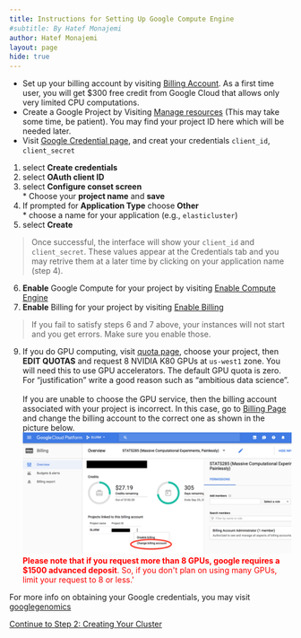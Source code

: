 ```yaml
---
title: Instructions for Setting Up Google Compute Engine 
#subtitle: By Hatef Monajemi
author: Hatef Monajemi
layout: page
hide: true
---
```


* Set up your billing account by visiting [Billing Account](https://console.cloud.google.com/billing). As a first time user, you will get $300 free credit from Google Cloud that allows only very limited CPU computations.
* <a id="proj-id"></a> Create a Google Project by Visiting [Manage resources](https://console.cloud.google.com/cloud-resource-manager?_ga=2.13784503.-1419916998.1496658742) (This may take some time, be patient). You may find your project ID here which will be needed later.    
* <a id="gce-cred"></a>Visit [Google Credential page](https://console.cloud.google.com/project/_/apiui/credential), and creat your credentials `client_id`, `client_secret`
1. select **Create credentials**
2. select **OAuth client ID**
3. select  **Configure conset screen**   
            * Choose your **project name** and **save**
4. If prompted for **Application Type** choose **Other**    
            * choose a name for your application (e.g., `elasticluster`)
5. select **Create** 
> Once successful, the interface will show your `client_id`  and `client_secret`.
> These values appear at the Credentials tab and you may retrive them at a later time by clicking on your application name (step 4).
6. **Enable** Google Compute for your project by visiting  [Enable Compute Engine](https://console.developers.google.com/apis/api/compute.googleapis.com)
7. **Enable** Billing for your project by visiting [Enable Billing](https://console.developers.google.com/projectselector/billing/enable?redirect=https:%2F%2Fdevelopers.google.com%2Fplaces%2Fweb-service%2Fusage%3FdialogOnLoad%3Dbilling-enabled)
<!-- 8. Go to [Metadata](https://console.cloud.google.com/compute/metadata/sshKeys) and add your `~/.ssh/id_rsa.pub` contents to SSH Keys on Google. -->
> If you fail to satisfy steps 6 and 7 above, your instances will not start and you get errors. Make sure you enable those.
9. If you do GPU computing, visit [quota page](https://console.cloud.google.com/projectselector/iam-admin/quotas), choose your project, then **EDIT QUOTAS** and request 8 NVIDIA K80 GPUs at `us-west1` zone. You will need this to use GPU accelerators. The default GPU quota is zero. For “justification” write a good reason such as “ambitious data science”.   
<br>If you are unable to choose the GPU service, then the billing account associated with your project is incorrect. In this case, go to [Billing Page](https://console.cloud.google.com/billing) and change the billing account to the correct one as shown in the picture below.   
    <img src="../assets/images/billing-change.png" width="600" /><br><span style="color:red"> **Please note that if you request more than 8 GPUs, google requires a $1500 advanced deposit**. So, if you don't plan on using many GPUs, limit your request to 8 or less.' </span>

For more info on obtaining your Google credentials, you may visit [googlegenomics](http://googlegenomics.readthedocs.io/en/latest/use_cases/setup_gridengine_cluster_on_compute_engine/)     


[Continue to Step 2: Creating Your Cluster](elasticluster-clusterjob-model/#part-2-create-your-cluster-using-elasticluster)
